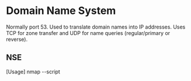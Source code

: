 # Domain Name System
Normally port 53.
Used to translate domain names into IP addresses.
Uses TCP for zone transfer and UDP for name queries (regular/primary or reverse).

## NSE
[Usage] nmap --script <script name> <IP>
All scripts: nmap --script=*dns* <IP>

 Script | Description
 -- | --
 dns-nsec-enum | Enum DNS names using NSEC walking technique
 dns-brute | Brute force hostnames using common subdomains
 dns-service-discovery | Discover hsot services
 dns-fuzz | Fuzz attack
 
 ## Connection
 ### nslookup
 
 
 ### dig
 
 ### host

### Sublist3r
